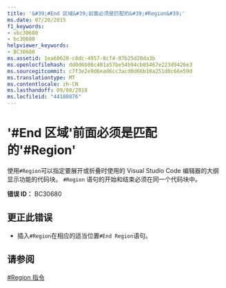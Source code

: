 ```yaml
---
title: '&#39;#End 区域&#39;前面必须是匹配的&#39;#Region&#39;'
ms.date: 07/20/2015
f1_keywords:
- vbc30680
- bc30680
helpviewer_keywords:
- BC30680
ms.assetid: 1ea60620-c8dc-4957-8cf4-07b25d20da3b
ms.openlocfilehash: dd0d6b08c401a57be54b94cb85467e223d9426e3
ms.sourcegitcommit: c7f3e2e9d6ead6cc3acd0d66b10a251d0c66e59d
ms.translationtype: MT
ms.contentlocale: zh-CN
ms.lasthandoff: 09/08/2018
ms.locfileid: "44180876"
---
```

# <a name="39end-region39-must-be-preceded-by-a-matching-39region39"></a>&#39;#End 区域&#39;前面必须是匹配的&#39;#Region&#39;
使用`#Region`可以指定要展开或折叠时使用的 Visual Studio Code 编辑器的大纲显示功能的代码块。 `#Region` 语句的开始和结束必须在同一个代码块中。  
  
 **错误 ID：** BC30680  
  
## <a name="to-correct-this-error"></a>更正此错误  
  
-   插入`#Region`在相应的适当位置`#End Region`语句。  
  
## <a name="see-also"></a>请参阅  
 [#Region 指令](../../visual-basic/language-reference/directives/region-directive.md)
